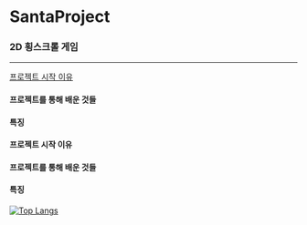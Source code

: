 # SantaProject
### 2D 횡스크롤 게임
___
[프로젝트 시작 이유](#프로젝트-시작-이유)
#### 프로젝트를 통해 배운 것들
#### 특징


#### 프로젝트 시작 이유
#### 프로젝트를 통해 배운 것들
#### 특징
[![Top Langs](https://github-readme-stats.vercel.app/api/top-langs/?username=Domvy)](https://github.com/anuraghazra/github-readme-stats)

